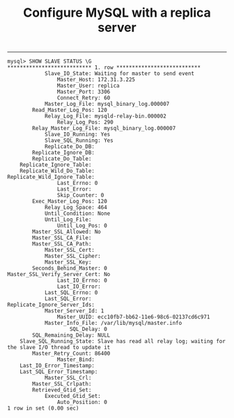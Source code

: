 # <center>Configure MySQL with a replica server 
# <center> 
** **
	mysql> SHOW SLAVE STATUS \G
	*************************** 1. row ***************************
				Slave_IO_State: Waiting for master to send event
					Master_Host: 172.31.3.225
					Master_User: replica
					Master_Port: 3306
					Connect_Retry: 60
				Master_Log_File: mysql_binary_log.000007
			Read_Master_Log_Pos: 120
				Relay_Log_File: mysqld-relay-bin.000002
					Relay_Log_Pos: 290
			Relay_Master_Log_File: mysql_binary_log.000007
				Slave_IO_Running: Yes
				Slave_SQL_Running: Yes
				Replicate_Do_DB:
			Replicate_Ignore_DB:
			Replicate_Do_Table:
		Replicate_Ignore_Table:
		Replicate_Wild_Do_Table:
	Replicate_Wild_Ignore_Table:
					Last_Errno: 0
					Last_Error:
					Skip_Counter: 0
			Exec_Master_Log_Pos: 120
				Relay_Log_Space: 464
				Until_Condition: None
				Until_Log_File:
					Until_Log_Pos: 0
			Master_SSL_Allowed: No
			Master_SSL_CA_File:
			Master_SSL_CA_Path:
				Master_SSL_Cert:
				Master_SSL_Cipher:
				Master_SSL_Key:
			Seconds_Behind_Master: 0
	Master_SSL_Verify_Server_Cert: No
					Last_IO_Errno: 0
					Last_IO_Error:
				Last_SQL_Errno: 0
				Last_SQL_Error:
	Replicate_Ignore_Server_Ids:
				Master_Server_Id: 1
					Master_UUID: ecc10fb7-bb62-11e6-98c6-02137cd6c971
				Master_Info_File: /var/lib/mysql/master.info
						SQL_Delay: 0
			SQL_Remaining_Delay: NULL
		Slave_SQL_Running_State: Slave has read all relay log; waiting for the slave I/O thread to update it
			Master_Retry_Count: 86400
					Master_Bind:
		Last_IO_Error_Timestamp:
		Last_SQL_Error_Timestamp:
				Master_SSL_Crl:
			Master_SSL_Crlpath:
			Retrieved_Gtid_Set:
				Executed_Gtid_Set:
					Auto_Position: 0
	1 row in set (0.00 sec)